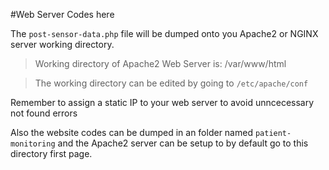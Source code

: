 #Web Server Codes here

The ```post-sensor-data.php``` file will be dumped onto you Apache2 or NGINX server working directory. 

>Working directory of Apache2 Web Server is: /var/www/html

>The working directory can be edited by going to ```/etc/apache/conf```

Remember to assign a static IP to your web server to avoid unncecessary not found errors

Also the website codes can be dumped in an folder named ```patient-monitoring``` and the Apache2 server can be setup to by default go to this directory first page.



